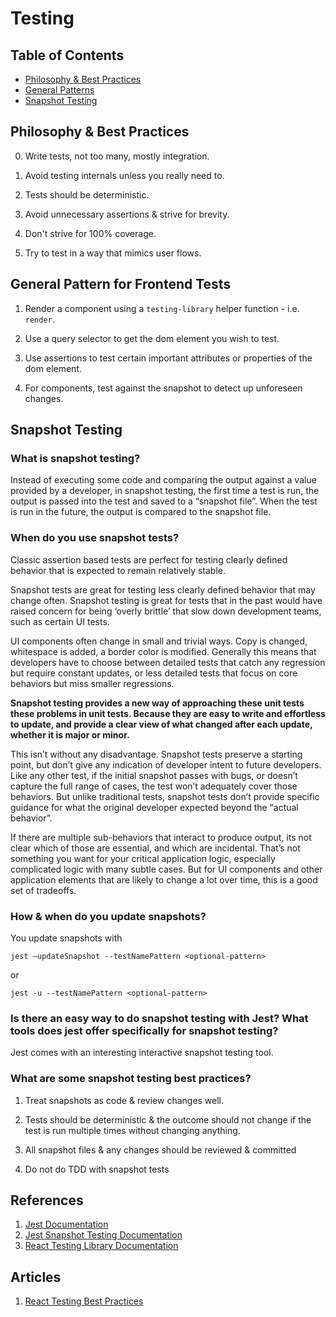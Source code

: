 # Testing

## Table of Contents
- [Philosophy & Best Practices](#philosophy--best-practices)
- [General Patterns](#general-patterns-for-frontend-testing)
- [Snapshot Testing](#snapshot-testing)

## Philosophy & Best Practices

0. Write tests, not too many, mostly integration.

1. Avoid testing internals unless you really need to.

2. Tests should be deterministic.

3. Avoid unnecessary assertions & strive for brevity.

4. Don't strive for 100% coverage.

5. Try to test in a way that mimics user flows.


## General Pattern for Frontend Tests

1. Render a component using a `testing-library` helper function - i.e. `render`.

2. Use a query selector to get the dom element you wish to test.

3. Use assertions to test certain important attributes or properties of the dom element.

4. For components, test against the snapshot to detect up unforeseen changes.


## Snapshot Testing

### What is snapshot testing?
Instead of executing some code and comparing the output against a value provided by a developer, in snapshot testing, the first time a test is run, the output is passed into the test and saved to a “snapshot file”. When the test is run in the future, the output is compared to the snapshot file.

### When do you use snapshot tests?
Classic assertion based tests are perfect for testing clearly defined behavior that is expected to remain relatively stable.

Snapshot tests are great for testing less clearly defined behavior that may change often. Snapshot testing is great for tests that in the past would have raised concern for being ‘overly brittle’ that slow down development teams, such as certain UI tests.

UI components often change in small and trivial ways. Copy is changed, whitespace is added, a border color is modified. Generally this means that developers have to choose between detailed tests that catch any regression but require constant updates, or less detailed tests that focus on core behaviors but miss smaller regressions.

**Snapshot testing provides a new way of approaching these unit tests these problems in unit tests. Because they are easy to write and effortless to update, and provide a clear view of what changed after each update, whether it is major or minor.**

This isn’t without any disadvantage. Snapshot tests preserve a starting point, but don’t give any indication of developer intent to future developers. Like any other test, if the initial snapshot passes with bugs, or doesn’t capture the full range of cases, the test won’t adequately cover those behaviors. But unlike traditional tests, snapshot tests don’t provide specific guidance for what the original developer expected beyond the “actual behavior”.

If there are multiple sub-behaviors that interact to produce output, its not clear which of those are essential, and which are incidental. That’s not something you want for your critical application logic, especially complicated logic with many subtle cases. But for UI components and other application elements that are likely to change a lot over time, this is a good set of tradeoffs.

### How & when do you update snapshots?
You update snapshots with
```
jest —updateSnapshot --testNamePattern <optional-pattern>
```
or

```
jest -u --testNamePattern <optional-pattern>
```

### Is there an easy way to do snapshot testing with Jest? What tools does jest offer specifically for snapshot testing?
Jest comes with an interesting interactive snapshot testing tool.

### What are some snapshot testing best practices?
1. Treat snapshots as code & review changes well.

2. Tests should be deterministic & the outcome should not change if the test is run multiple times without changing anything.
3. All snapshot files & any changes should be reviewed & committed
4. Do not do TDD with snapshot tests

## References
1. [Jest Documentation](https://jestjs.io/docs/en/getting-started)
2. [Jest Snapshot Testing Documentation](https://jestjs.io/docs/snapshot-testing)
3. [React Testing Library Documentation](https://testing-library.com/docs/)

## Articles
1.  [React Testing Best Practices](https://blog.sapegin.me/all/react-testing-1-best-practices/)



